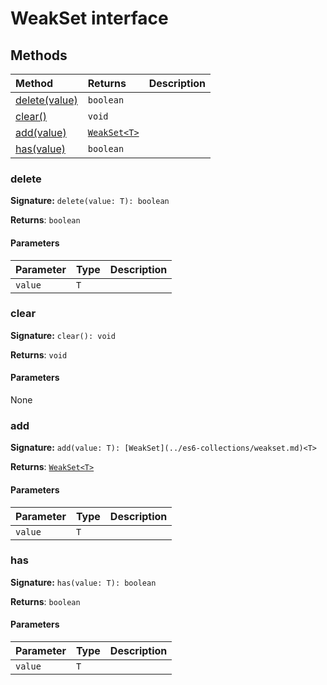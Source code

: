 # WeakSet interface













## Methods

| Method	   |  Returns	| Description|
|:-------------|:-------|:-----------|
|[delete(value)](delete(value))      | `boolean` |  |
|[clear()](clear())      | `void` |  |
|[add(value)](add(value))      | [`WeakSet<T>`](../es6-collections/weakset.md) |  |
|[has(value)](has(value))      | `boolean` |  |




### delete



**Signature:** ``delete(value: T): boolean``

**Returns**: `boolean`



#### Parameters


| Parameter	   | Type    | Description |
|:-------------|:---------------|:------------|
| `value`    | `T` |  |


### clear



**Signature:** ``clear(): void``

**Returns**: `void`



#### Parameters
None


### add



**Signature:** ``add(value: T): [WeakSet](../es6-collections/weakset.md)<T>``

**Returns**: [`WeakSet<T>`](../es6-collections/weakset.md)



#### Parameters


| Parameter	   | Type    | Description |
|:-------------|:---------------|:------------|
| `value`    | `T` |  |


### has



**Signature:** ``has(value: T): boolean``

**Returns**: `boolean`



#### Parameters


| Parameter	   | Type    | Description |
|:-------------|:---------------|:------------|
| `value`    | `T` |  |

